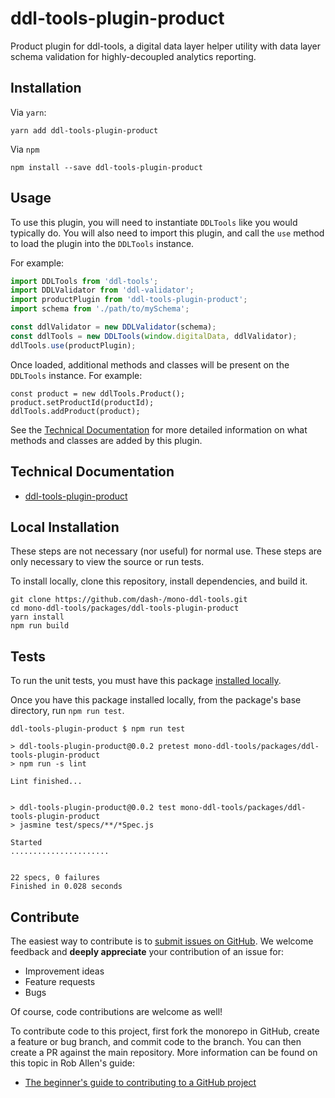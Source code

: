 # ddl-tools-plugin-product

Product plugin for ddl-tools, a digital data layer helper utility with data layer
schema validation for highly-decoupled analytics reporting.


## Installation

Via `yarn`:

```
yarn add ddl-tools-plugin-product
```

Via `npm`

```
npm install --save ddl-tools-plugin-product
```


## Usage

To use this plugin, you will need to instantiate `DDLTools` like you would
typically do.  You will also need to import this plugin, and call the `use`
method to load the plugin into the `DDLTools` instance.

For example:

```js
import DDLTools from 'ddl-tools';
import DDLValidator from 'ddl-validator';
import productPlugin from 'ddl-tools-plugin-product';
import schema from './path/to/mySchema';

const ddlValidator = new DDLValidator(schema);
const ddlTools = new DDLTools(window.digitalData, ddlValidator);
ddlTools.use(productPlugin);
```

Once loaded, additional methods and classes will be present on the `DDLTools`
instance.  For example:

```
const product = new ddlTools.Product();
product.setProductId(productId);
ddlTools.addProduct(product);
```

See the [Technical Documentation](../../docs/ddl-tools-plugin-product.md) for
more detailed information on what methods and classes are added by this plugin.


## Technical Documentation

* [ddl-tools-plugin-product](../../docs/ddl-tools-plugin-product.md)


## Local Installation

These steps are not necessary (nor useful) for normal use.  These steps are only
necessary to view the source or run tests.

To install locally, clone this repository, install dependencies, and build it.

```
git clone https://github.com/dash-/mono-ddl-tools.git
cd mono-ddl-tools/packages/ddl-tools-plugin-product
yarn install
npm run build
```


## Tests

To run the unit tests, you must have this package
[installed locally](#local-installation).

Once you have this package installed locally, from the package's base
directory, run `npm run test`.

```
ddl-tools-plugin-product $ npm run test

> ddl-tools-plugin-product@0.0.2 pretest mono-ddl-tools/packages/ddl-tools-plugin-product
> npm run -s lint

Lint finished...


> ddl-tools-plugin-product@0.0.2 test mono-ddl-tools/packages/ddl-tools-plugin-product
> jasmine test/specs/**/*Spec.js

Started
......................


22 specs, 0 failures
Finished in 0.028 seconds
```


## Contribute

The easiest way to contribute is to
[submit issues on GitHub](https://github.com/dash-/mono-ddl-tools/issues).
We welcome feedback and **deeply appreciate** your contribution of an issue for:

* Improvement ideas
* Feature requests
* Bugs

Of course, code contributions are welcome as well!

To contribute code to this project, first fork the monorepo in GitHub, create
a feature or bug branch, and commit code to the branch.  You can then create a
PR against the main repository.  More information can be found on this topic in
Rob Allen's guide:

* [The beginner's guide to contributing to a GitHub project](https://akrabat.com/the-beginners-guide-to-contributing-to-a-github-project/)

